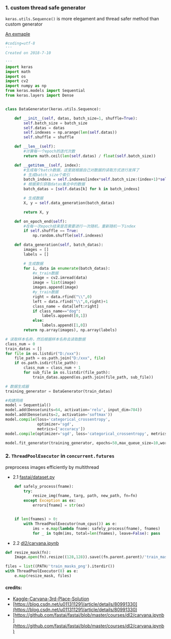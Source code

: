 ### 1. custom thread safe generator
`keras.utils.Sequence()` is more elegament and thread safer method than custom generator

[An exmaple](https://blog.csdn.net/u011311291/article/details/80991330)
```python
#coding=utf-8
'''
Created on 2018-7-10

'''
import keras
import math
import os
import cv2
import numpy as np
from keras.models import Sequential
from keras.layers import Dense


class DataGenerator(keras.utils.Sequence):

    def __init__(self, datas, batch_size=1, shuffle=True):
        self.batch_size = batch_size
        self.datas = datas
        self.indexes = np.arange(len(self.datas))
        self.shuffle = shuffle

    def __len__(self):
        #计算每一个epoch的迭代次数
        return math.ceil(len(self.datas) / float(self.batch_size))

    def __getitem__(self, index):
        #生成每个batch数据，这里就根据自己对数据的读取方式进行发挥了
        # 生成batch_size个索引
        batch_indexs = self.indexes[index*self.batch_size:(index+1)*self.batch_size]
        # 根据索引获取datas集合中的数据
        batch_datas = [self.datas[k] for k in batch_indexs]

        # 生成数据
        X, y = self.data_generation(batch_datas)

        return X, y

    def on_epoch_end(self):
        #在每一次epoch结束是否需要进行一次随机，重新随机一下index
        if self.shuffle == True:
            np.random.shuffle(self.indexes)

    def data_generation(self, batch_datas):
        images = []
        labels = []

        # 生成数据
        for i, data in enumerate(batch_datas):
            #x_train数据
            image = cv2.imread(data)
            image = list(image)
            images.append(image)
            #y_train数据
            right = data.rfind("\\",0)
            left = data.rfind("\\",0,right)+1
            class_name = data[left:right]
            if class_name=="dog":
                labels.append([0,1])
            else:
                labels.append([1,0])
        return np.array(images), np.array(labels)

# 读取样本名称，然后根据样本名称去读取数据
class_num = 0
train_datas = []
for file in os.listdir("D:/xxx"):
    file_path = os.path.join("D:/xxx", file)
    if os.path.isdir(file_path):
        class_num = class_num + 1
        for sub_file in os.listdir(file_path):
            train_datas.append(os.path.join(file_path, sub_file))

# 数据生成器
training_generator = DataGenerator(train_datas)

#构建网络
model = Sequential()
model.add(Dense(units=64, activation='relu', input_dim=784))
model.add(Dense(units=2, activation='softmax'))
model.compile(loss='categorical_crossentropy',
              optimizer='sgd',
              metrics=['accuracy'])
model.compile(optimizer='sgd', loss='categorical_crossentropy', metrics=['accuracy'])

model.fit_generator(training_generator, epochs=50,max_queue_size=10,workers=1)
```

### 2. `ThreadPoolExecutor` in `concurrent.futures`
preprocess images efficiently by multithread

- 2.1 [fastai/dataset.py](https://github.com/fastai/fastai/blob/74cc80fd99df4874fcd1cfd5ce5db0f771106b3a/fastai/dataset.py#L74-L83)
```python
    def safely_process(fname):
        try:
            resize_img(fname, targ, path, new_path, fn=fn)
        except Exception as ex:
            errors[fname] = str(ex)


    if len(fnames) > 0:
        with ThreadPoolExecutor(num_cpus()) as e:
            ims = e.map(lambda fname: safely_process(fname), fnames)
            for _ in tqdm(ims, total=len(fnames), leave=False): pass
```
- 2.2 [dl2/carvana.ipynb](https://github.com/fastai/fastai/blob/master/courses/dl2/carvana.ipynb)
```python
def resize_mask(fn):
    Image.open(fn).resize((128,128)).save((fn.parent.parent)/'train_masks-128'/fn.name)

files = list((PATH/'train_masks_png').iterdir())
with ThreadPoolExecutor(8) as e:
    e.map(resize_mask, files)
```

#### credits:
- [Kaggle-Carvana-3rd-Place-Solution](Kaggle-Carvana-3rd-Place-Solution/README.md)
- [https://blog.csdn.net/u011311291/article/details/80991330](https://blog.csdn.net/u011311291/article/details/80991330)
- [https://github.com/fastai/fastai/blob/master/courses/dl2/carvana.ipynb](https://github.com/fastai/fastai/blob/master/courses/dl2/carvana.ipynb)